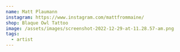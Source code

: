 ```yaml
---
name: Matt Plaumann
instagram: https://www.instagram.com/mattfrommaine/
shop: Blaque Owl Tattoo
image: /assets/images/screenshot-2022-12-29-at-11.28.57-am.png
tags:
  - artist
---
```


